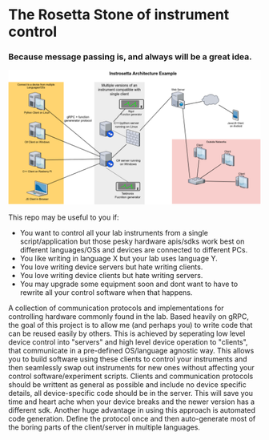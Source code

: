 # The Rosetta Stone of instrument control
### Because message passing is, and always will be a great idea.
![Screenshot](docs/images/instrosetta_architecture.png)

This repo may be useful to you if:
 - You want to control all your lab instruments from a single script/application but those pesky hardware apis/sdks work best on different languages/OSs and devices are connected to different PCs.
 - You like writing in language X but your lab uses language Y.
 - You love writing device servers but hate writing clients.
 - You love writing device clients but hate writing servers.
 - You may upgrade some equipment soon and dont want to have to rewrite all your control software when that happens.

A collection of communication protocols and implementations for controlling hardware commonly found in the lab.
Based heavily on gRPC, the goal of this project is to allow me (and perhaps you) to write code that can be reused easily by others. This is achieved by seperating low level device control into "servers" and high level device operation to "clients", that communicate in a pre-defined OS/language agnostic way. This allows you to build software using these clients to control your instruments and then seamlessly swap out instruments for new ones without affecting your control software/experiment scripts. Clients and communication protocols should be writtent as general as possible and include no device specific details, all device-specific code should be in the server. This will save you time and heart ache when your device breaks and the newer version has a different sdk. Another huge advantage in using this approach is automated code generation. Define the protocol once and then auto-generate most of the boring parts of the client/server in multiple languages.